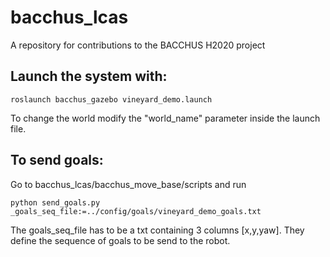 # bacchus_lcas
A repository for contributions to the BACCHUS H2020 project

## Launch the system with:
`roslaunch bacchus_gazebo vineyard_demo.launch`

To change the world modify the "world_name" parameter inside the launch file.

## To send goals:
Go to bacchus_lcas/bacchus_move_base/scripts and run

`python send_goals.py _goals_seq_file:=../config/goals/vineyard_demo_goals.txt`

The goals_seq_file has to be a txt containing 3 columns [x,y,yaw]. They define the sequence of goals to be send to the robot.
